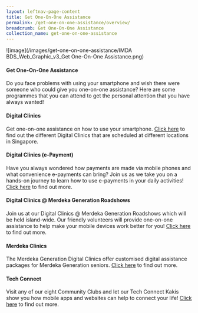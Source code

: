 ```yaml
---
layout: leftnav-page-content
title: Get One-On-One Assistance
permalink: /get-one-on-one-assistance/overview/
breadcrumb: Get One-On-One Assistance
collection_name: get-one-on-one-assistance
---
```

![image](/images/get-one-on-one-assistance/IMDA BDS_Web_Graphic_v3_Get One-On-One Assistance.png)

#### **Get One-On-One Assistance**<br>

Do you face problems with using your smartphone and wish there were someone who could give you one-on-one assistance? Here are some programmes that you can attend to get the personal attention that you have always wanted!  <br>

#### Digital Clinics<br>

Get one-on-one assistance on how to use your smartphone. [Click here](/get-one-on-one-assistance/digital-clinics/) to find out the different Digital Clinics that are scheduled at different locations in Singapore.<br>

#### Digital Clinics (e-Payment)<br>

Have you always wondered how payments are made via mobile phones and what convenience e-payments can bring? Join us as we take you on a hands-on journey to learn how to use e-payments in your daily activities! [Click here](/get-one-on-one-assistance/digital-clinics-e-payment/) to find out more.<br>

#### Digital Clinics @ Merdeka Generation Roadshows<br>

Join us at our Digital Clinics @ Merdeka Generation Roadshows which will be held island-wide. Our friendly volunteers will provide one-on-one assistance to help make your mobile devices work better for you! [Click here](/get-one-on-one-assistance/digital-clinics-at-merdeka-generation-roadshow/) to find out more.<br>

#### Merdeka Clinics<br>

The Merdeka Generation Digital Clinics offer customised digital assistance packages for Merdeka Generation seniors.  [Click here](/get-one-on-one-assistance/merdeka-clinics/) to find out more.<br>

#### Tech Connect<br>

Visit any of our eight Community Clubs and let our Tech Connect Kakis show you how mobile apps and websites can help to connect your life! [Click here](/get-one-on-one-assistance/tech-connect/) to find out more.<br>





